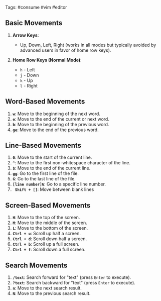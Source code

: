 Tags: #consume #vim #editor

## Basic Movements

1. **Arrow Keys**: 

   - Up, Down, Left, Right (works in all modes but typically avoided by advanced users in favor of home row keys).

2. **Home Row Keys (Normal Mode)**:
   - `h` - Left
   - `j` - Down
   - `k` - Up
   - `l` - Right

## Word-Based Movements
1. **`w`**: Move to the beginning of the next word.
2. **`e`**: Move to the end of the current or next word.
3. **`b`**: Move to the beginning of the previous word.
4. **`ge`**: Move to the end of the previous word.

## Line-Based Movements
1. **`0`**: Move to the start of the current line.
2. **`^`**: Move to the first non-whitespace character of the line.
3. **`$`**: Move to the end of the current line.
4. **`gg`**: Go to the first line of the file.
5. **`G`**: Go to the last line of the file.
6. **`[line number]G`**: Go to a specific line number.
7. **` Shift + []`**: Move between blank lines

## Screen-Based Movements
1. **`H`**: Move to the top of the screen.
2. **`M`**: Move to the middle of the screen.
3. **`L`**: Move to the bottom of the screen.
4. **`Ctrl + u`**: Scroll up half a screen.
5. **`Ctrl + d`**: Scroll down half a screen.
6. **`Ctrl + b`**: Scroll up a full screen.
7. **`Ctrl + f`**: Scroll down a full screen.

## Search Movements
1. **`/text`**: Search forward for "text" (press `Enter` to execute).
2. **`?text`**: Search backward for "text" (press `Enter` to execute).
3. **`n`**: Move to the next search result.
4. **`N`**: Move to the previous search result.
